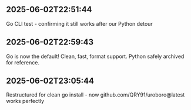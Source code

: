 
## 2025-06-02T22:51:44

Go CLI test - confirming it still works after our Python detour

## 2025-06-02T22:59:43

Go is now the default! Clean, fast, format support. Python safely archived for reference.

## 2025-06-02T23:05:44

Restructured for clean go install - now github.com/QRY91/uroboro@latest works perfectly
